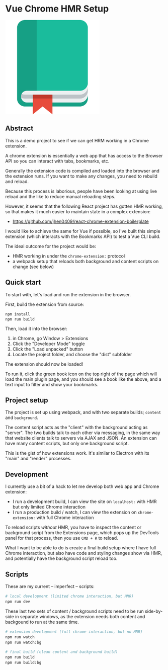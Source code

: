 # Vue Chrome HMR Setup

<img src="public/assets/logo.png" height="300" />

## Abstract

This is a demo project to see if we can get HRM working in a Chrome extension.

A chrome extension is essentially a web app that has access to the Browser API so you can interact with tabs, bookmarks, etc.

Generally the extension code is compiled and loaded into the browser and the extension runs. If you want to make any changes, you need to rebuild and reload.

Because this process is laborious, people have been looking at using live reload and the like to reduce manual reloading steps.

However, it seems that the following React project has gotten HMR working, so that makes it much easier to maintain state in a complex extension:

- https://github.com/jhen0409/react-chrome-extension-boilerplate

I would like to achieve the same for Vue if possible, so I've built this simple extension (which interacts with the Bookmarks API) to test a Vue CLI build.

The ideal outcome for the project would be:

- HMR working in under the `chrome-extension:` protocol
- a webpack setup that reloads both background and content scripts on change (see below)

## Quick start

To start with, let's load and run the extension in the browser.

First, build the extension from source:

```
npm install
npm run build
```

Then, load it into the browser:

1. in Chrome, go Window > Extensions
2. Click the "Developer Mode" toggle
3. Click the "Load unpacked" button
4. Locate the project folder, and choose the "dist" subfolder

The extension should now be loaded!

To run it, click the green book icon on the top right of the page which will load the main plugin page, and you should see a book like the above, and a text input to filter and show your bookmarks.

## Project setup

The project is set up using webpack, and with two separate builds; `content` and `background`.

The content script acts as the "client" with the background acting as "server". The two builds talk to each other via messaging, in the same way that website clients talk to servers via AJAX and JSON. An extension can have many content scripts, but only one background script.

This is the gist of how extensions work. It's similar to Electron with its "main" and "render" processes.


## Development


I currently use a bit of a hack to let me develop both web app and Chrome extension:

- I run a development build, I can view the site on `localhost:` with HMR but only limited Chrome interaction
- I run a production build / watch, I can view the extension on `chrome-extension:` with full Chrome interaction

To reload scripts *without* HMR, you have to inspect the content or background script from the Extensions page, which pops up the DevTools panel for that process, then you use `CMD + R` to reload.

What I want to be able to do is create a final build setup where I have full Chrome interaction, but also have code and styling changes show via HMR, and potentially have the background script reload too.


## Scripts

These are my current – imperfect – scripts:

```bash
# local development (limited chrome interaction, but HMR)
npm run dev
```

These last two sets of content / background scripts need to be run side-by-side in separate windows, as the extension needs both content and backgound to run at the same time.

```bash
# extension development (full chrome interaction, but no HMR)
npm run watch
npm run watch:bg
```

```bash
# final build (clean content and background build)
npm run build
npm run build:bg
```

